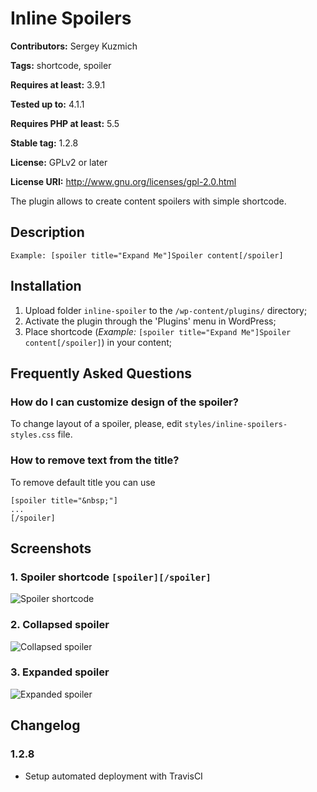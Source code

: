 # Inline Spoilers #
**Contributors:** Sergey Kuzmich

**Tags:** shortcode, spoiler

**Requires at least:** 3.9.1

**Tested up to:** 4.1.1

**Requires PHP at least:** 5.5

**Stable tag:** 1.2.8

**License:** GPLv2 or later

**License URI:** http://www.gnu.org/licenses/gpl-2.0.html


The plugin allows to create content spoilers with simple shortcode.

## Description ##

`Example: [spoiler title="Expand Me"]Spoiler content[/spoiler]`

## Installation ##

1. Upload folder `inline-spoiler` to the `/wp-content/plugins/` directory;
1. Activate the plugin through the 'Plugins' menu in WordPress;
1. Place shortcode (*Example:* `[spoiler title="Expand Me"]Spoiler content[/spoiler]`) in your content;

## Frequently Asked Questions ##

### How do I can customize design of the spoiler? ###
To change layout of a spoiler, please, edit `styles/inline-spoilers-styles.css` file.

### How to remove text from the title? ###
To remove default title you can use
```
[spoiler title="&nbsp;"]
...
[/spoiler]
```

## Screenshots ##

### 1. Spoiler shortcode `[spoiler][/spoiler]`
![Spoiler shortcode](https://cloud.githubusercontent.com/assets/2089534/6707541/fbe4f21e-cd78-11e4-9ecd-1beba5d054f0.png)

### 2. Collapsed spoiler
![Collapsed spoiler](https://cloud.githubusercontent.com/assets/2089534/6707542/fbe314f8-cd78-11e4-8995-7c39bfbac151.png)

### 3. Expanded spoiler
![Expanded spoiler](https://cloud.githubusercontent.com/assets/2089534/6707540/fbe32ff6-cd78-11e4-8140-cb828ea7ff97.png)


## Changelog ##

### 1.2.8 ###
* Setup automated deployment with TravisCI
